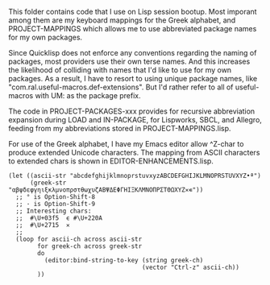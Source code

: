 This folder contains code that I use on Lisp session bootup. Most imporant among them are my keyboard mappings for the Greek alphabet, and PROJECT-MAPPINGS which allows me to use abbreviated package names for my own packages. 

Since Quicklisp does not enforce any conventions regarding the naming of packages, most providers use their own terse names. And this increases the likelihood of colliding with names that I'd like to use for my own packages. As a result, I have to resort to using unique package names, like "com.ral.useful-macros.def-extensions". But I'd rather refer to all of useful-macros with UM: as the package prefix.

The code in PROJECT-PACKAGES-xxx provides for recursive abbreviation expansion during LOAD and IN-PACKAGE, for Lispworks, SBCL, and Allegro, feeding from my abbreviations stored in PROJECT-MAPPINGS.lisp.

For use of the Greek alphabet, I have my Emacs editor allow ^Z-char to produce extended Unicode characters. The mapping from ASCII characters to extended chars is shown in EDITOR-ENHANCEMENTS.lisp.

```
(let ((ascii-str "abcdefghijklmnoprstuvxyzABCDEFGHIJKLMNOPRSTUVXYZ•ª")
      (greek-str "αβψδεφγηιξκλμνοπρστθωχυζΑΒΨΔΕΦΓΗΙΞΚΛΜΝΟΠΡΣΤΘΩΧΥΖ✕∊"))
  ;; ° is Option-Shift-8
  ;; · is Option-Shift-9
  ;; Interesting chars:
  ;;  #\U+03f5  ϵ #\U+220A
  ;;  #\U+2715  ✕
  ;;
  (loop for ascii-ch across ascii-str
        for greek-ch across greek-str
        do
          (editor:bind-string-to-key (string greek-ch)
                                     (vector "Ctrl-z" ascii-ch))
        ))
```

